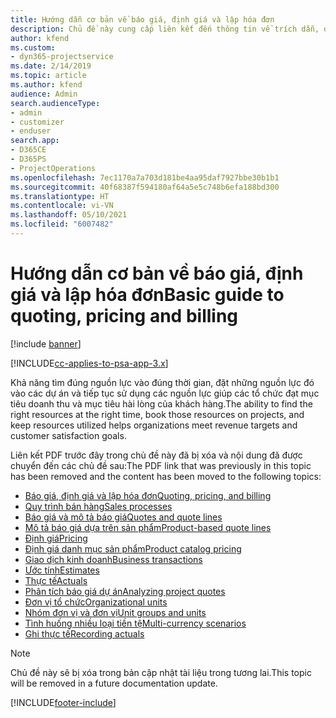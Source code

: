 ```yaml
---
title: Hướng dẫn cơ bản về báo giá, định giá và lập hóa đơn
description: Chủ đề này cung cấp liên kết đến thông tin về trích dẫn, định giá và thanh toán cơ bản trong Project Service Automation.
author: kfend
ms.custom:
- dyn365-projectservice
ms.date: 2/14/2019
ms.topic: article
ms.author: kfend
audience: Admin
search.audienceType:
- admin
- customizer
- enduser
search.app:
- D365CE
- D365PS
- ProjectOperations
ms.openlocfilehash: 7ec1170a7a703d181be4aa95daf7927bbe30b1b1
ms.sourcegitcommit: 40f68387f594180af64a5e5c748b6efa188bd300
ms.translationtype: HT
ms.contentlocale: vi-VN
ms.lasthandoff: 05/10/2021
ms.locfileid: "6007482"
---
```

# <a name="basic-guide-to-quoting-pricing-and-billing"></a><span data-ttu-id="6a963-103">Hướng dẫn cơ bản về báo giá, định giá và lập hóa đơn</span><span class="sxs-lookup"><span data-stu-id="6a963-103">Basic guide to quoting, pricing and billing</span></span>

[!include [banner](../../includes/psa-now-project-operations.md)]

[!INCLUDE[cc-applies-to-psa-app-3.x](../../includes/cc-applies-to-psa-app-3x.md)]

<span data-ttu-id="6a963-104">Khả năng tìm đúng nguồn lực vào đúng thời gian, đặt những nguồn lực đó vào các dự án và tiếp tục sử dụng các nguồn lực giúp các tổ chức đạt mục tiêu doanh thu và mục tiêu hài lòng của khách hàng.</span><span class="sxs-lookup"><span data-stu-id="6a963-104">The ability to find the right resources at the right time, book those resources on projects, and keep resources utilized helps organizations meet revenue targets and customer satisfaction goals.</span></span> 

<span data-ttu-id="6a963-105">Liên kết PDF trước đây trong chủ đề này đã bị xóa và nội dung đã được chuyển đến các chủ đề sau:</span><span class="sxs-lookup"><span data-stu-id="6a963-105">The PDF link that was previously in this topic has been removed and the content has been moved to the following topics:</span></span>

- [<span data-ttu-id="6a963-106">Báo giá, định giá và lập hóa đơn</span><span class="sxs-lookup"><span data-stu-id="6a963-106">Quoting, pricing, and billing</span></span>](../quote-bill-price.md)
- [<span data-ttu-id="6a963-107">Quy trình bán hàng</span><span class="sxs-lookup"><span data-stu-id="6a963-107">Sales processes</span></span>](../basic-sales-process.md)
- [<span data-ttu-id="6a963-108">Báo giá và mô tả báo giá</span><span class="sxs-lookup"><span data-stu-id="6a963-108">Quotes and quote lines</span></span>](../basic-quote-lines.md)
- [<span data-ttu-id="6a963-109">Mô tả báo giá dựa trên sản phẩm</span><span class="sxs-lookup"><span data-stu-id="6a963-109">Product-based quote lines</span></span>](../product-based-quote-lines.md)
- [<span data-ttu-id="6a963-110">Định giá</span><span class="sxs-lookup"><span data-stu-id="6a963-110">Pricing</span></span>](../basic-pricing.md)
- [<span data-ttu-id="6a963-111">Định giá danh mục sản phẩm</span><span class="sxs-lookup"><span data-stu-id="6a963-111">Product catalog pricing</span></span>](../product-catalog-pricing.md)
- [<span data-ttu-id="6a963-112">Giao dịch kinh doanh</span><span class="sxs-lookup"><span data-stu-id="6a963-112">Business transactions</span></span>](../basic-business-transactions.md)
- [<span data-ttu-id="6a963-113">Ước tính</span><span class="sxs-lookup"><span data-stu-id="6a963-113">Estimates</span></span>](../estimates.md)
- [<span data-ttu-id="6a963-114">Thực tế</span><span class="sxs-lookup"><span data-stu-id="6a963-114">Actuals</span></span>](../actuals.md)
- [<span data-ttu-id="6a963-115">Phân tích báo giá dự án</span><span class="sxs-lookup"><span data-stu-id="6a963-115">Analyzing project quotes</span></span>](../basic-analyzing-quotes.md)
- [<span data-ttu-id="6a963-116">Đơn vị tổ chức</span><span class="sxs-lookup"><span data-stu-id="6a963-116">Organizational units</span></span>](../advanced-organizational.md)
- [<span data-ttu-id="6a963-117">Nhóm đơn vị và đơn vị</span><span class="sxs-lookup"><span data-stu-id="6a963-117">Unit groups and units</span></span>](../advanced-units.md)
- [<span data-ttu-id="6a963-118">Tình huống nhiều loại tiền tệ</span><span class="sxs-lookup"><span data-stu-id="6a963-118">Multi-currency scenarios</span></span>](../advanced-currency.md)
- [<span data-ttu-id="6a963-119">Ghi thực tế</span><span class="sxs-lookup"><span data-stu-id="6a963-119">Recording actuals</span></span>](../advanced-actuals.md)

> [!NOTE]
> <span data-ttu-id="6a963-120">Chủ đề này sẽ bị xóa trong bản cập nhật tài liệu trong tương lai.</span><span class="sxs-lookup"><span data-stu-id="6a963-120">This topic will be removed in a future documentation update.</span></span> 


[!INCLUDE[footer-include](../../includes/footer-banner.md)]